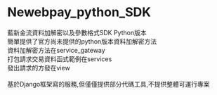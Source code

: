 # Newebpay_python_SDK
藍新金流資料加解密以及參數格式SDK Python版本\
簡單提供了官方尚未提供的python版本資料加解密方法
<br/>
資料加解密方法在service_gateway\
打包請求交易資料函式範例在services\
發出請求的方發在view\
\
基於Django框架寫的服務,但僅僅提供部分代碼工具,不提供整體可運行專案
